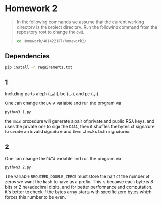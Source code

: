# Homework 2

> In the following commands we assume that the current working directory is the project directory. Run the following
> command from the repository root to change the `cwd`.
> 
> ```bash
> cd Homework/401422167/homework2/
> ```

## Dependencies

```bash
pip install -r requirements.txt
```

## 1

Including parts aleph (الف), be (ب), and pe (پ).

One can change the `DATA` variable and run the program via

```bash
python3 1.py
```

the `main` procedure will generate a pair of private and public RSA keys, and uses the private one to sign the `DATA`,
then it shuffles the bytes of signature to create an invalid signature and then checks both signatures.

## 2
One can change the `DATA` variable and run the program via

```bash
python3 2.py
```

The variable `REQUIRED_DOUBLE_ZEROS` must store the half of the number of zeros we want the hash to have as a prefix.
This is because each byte is 8 bits or 2 hexadecimal digits, and for better performance and computation, it's better to
check if the bytes array starts with specific zero bytes which forces this number to be even.